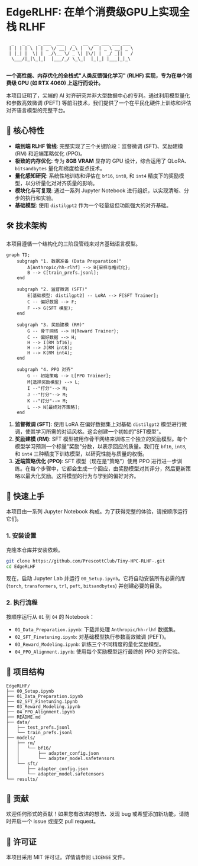 # EdgeRLHF: 在单个消费级GPU上实现全栈 RLHF

```
  _   _ _   _ ___  ___   _   __  __ ___ ___ ___ 
 | | | | \ | | _ \/ __| /_\ |  \/  | _ \ __| _ \
 | |_| |  \| |  _/\__ \/ _ \| |\/| |  _/ _||   /
  \___/|_|\_|_|  |___/_/ \_\_|  |_|_| |___|_|_\
                                               
```
**一个高性能、内存优化的全栈式"人类反馈强化学习" (RLHF) 实现，专为在单个消费级 GPU (如 RTX 4060) 上运行而设计。**

本项目证明了，尖端的 AI 对齐研究并非大型数据中心的专利。通过利用模型量化和参数高效微调 (PEFT) 等前沿技术，我们提供了一个在平民化硬件上训练和评估对齐语言模型的完整平台。

## 🎯 核心特性

-   **端到端 RLHF 管线**: 完整实现了三个关键阶段：监督微调 (SFT)、奖励建模 (RM) 和近端策略优化 (PPO)。
-   **极致的内存优化**: 专为 **8GB VRAM** 显存的 GPU 设计，综合运用了 QLoRA、`bitsandbytes` 量化和梯度检查点技术。
-   **量化感知研究**: 系统性地训练和评估在 `bf16`, `int8`, 和 `int4` 精度下的奖励模型，以分析量化对对齐质量的影响。
-   **模块化与可复现**: 通过一系列 Jupyter Notebook 进行组织，以实现清晰、分步的执行和实验。
-   **基础模型**: 使用 `distilgpt2` 作为一个轻量级但功能强大的对齐基础。

## 🛠️ 技术架构

本项目遵循一个结构化的三阶段管线来对齐基础语言模型。

```mermaid
graph TD;
    subgraph "1. 数据准备 (Data Preparation)"
        A[Anthropic/hh-rlhf] --> B{采样与格式化};
        B --> C[train_prefs.jsonl];
    end

    subgraph "2. 监督微调 (SFT)"
        E[基础模型: distilgpt2] -- LoRA --> F[SFT Trainer];
        C -- 偏好数据 --> F;
        F --> G(SFT 模型);
    end

    subgraph "3. 奖励建模 (RM)"
        G -- 骨干网络 --> H{Reward Trainer};
        C -- 偏好数据 --> H;
        H --> I(RM bf16);
        H --> J(RM int8);
        H --> K(RM int4);
    end

    subgraph "4. PPO 对齐"
        G -- 初始策略 --> L[PPO Trainer];
        M{选择奖励模型} --> L;
        I --"打分"--> M;
        J --"打分"--> M;
        K --"打分"--> M;
        L --> N[最终对齐策略];
    end
```

1.  **监督微调 (SFT)**: 使用 LoRA 在偏好数据集上对基础 `distilgpt2` 模型进行微调，使其学习所需的对话风格。这会创建一个初始的"SFT模型"。
2.  **奖励建模 (RM)**: SFT 模型被用作骨干网络来训练三个独立的奖励模型。每个模型学习预测一个标量"奖励"分数，以表示回应的质量。我们在 `bf16`, `int8`, 和 `int4` 三种精度下训练模型，以研究性能与质量的权衡。
3.  **近端策略优化 (PPO)**: SFT 模型（现在是"策略"）使用 PPO 进行进一步训练。在每个步骤中，它都会生成一个回应，由奖励模型对其评分，然后更新策略以最大化奖励。这将模型的行为与学到的偏好对齐。

## 🚀 快速上手

本项目由一系列 Jupyter Notebook 构成。为了获得完整的体验，请按顺序运行它们。

### 1. 安装设置

克隆本仓库并安装依赖。
```bash
git clone https://github.com/PrescottClub/Tiny-HPC-RLHF-.git
cd EdgeRLHF
```
现在，启动 Jupyter Lab 并运行 `00_Setup.ipynb`。它将自动安装所有必需的库 (`torch`, `transformers`, `trl`, `peft`, `bitsandbytes`) 并创建必要的目录。

### 2. 执行流程

按顺序运行从 `01` 到 `04` 的 Notebook：

-   `01_Data_Preparation.ipynb`: 下载并处理 `Anthropic/hh-rlhf` 数据集。
-   `02_SFT_Finetuning.ipynb`: 对基础模型执行参数高效微调 (PEFT)。
-   `03_Reward_Modeling.ipynb`: 训练三个不同精度的量化奖励模型。
-   `04_PPO_Alignment.ipynb`: 使用每个奖励模型运行最终的 PPO 对齐实验。

## 📁 项目结构

```
EdgeRLHF/
├── 00_Setup.ipynb
├── 01_Data_Preparation.ipynb
├── 02_SFT_Finetuning.ipynb
├── 03_Reward_Modeling.ipynb
├── 04_PPO_Alignment.ipynb
├── README.md
├── data/
│   ├── test_prefs.jsonl
│   └── train_prefs.jsonl
├── models/
│   ├── rm/
│   │   └── bf16/
│   │       ├── adapter_config.json
│   │       └── adapter_model.safetensors
│   └── sft/
│       ├── adapter_config.json
│       └── adapter_model.safetensors
└── results/
```

## 🤝 贡献

欢迎任何形式的贡献！如果您有改进的想法、发现 bug 或希望添加新功能，请随时开启一个 issue 或提交 pull request。

## 📄 许可证

本项目采用 MIT 许可证。详情请参阅 `LICENSE` 文件。
